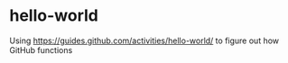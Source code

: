 # hello-world
Using https://guides.github.com/activities/hello-world/ to figure out how GitHub functions
